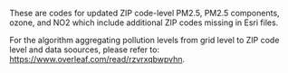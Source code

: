 These are codes for updated ZIP code-level PM2.5, PM2.5 components, ozone, and NO2 which include additional ZIP codes missing in Esri files.

For the algorithm aggregating pollution levels from grid level to ZIP code level and data soources, please refer to: https://www.overleaf.com/read/rzvrxqbwpvhn.
